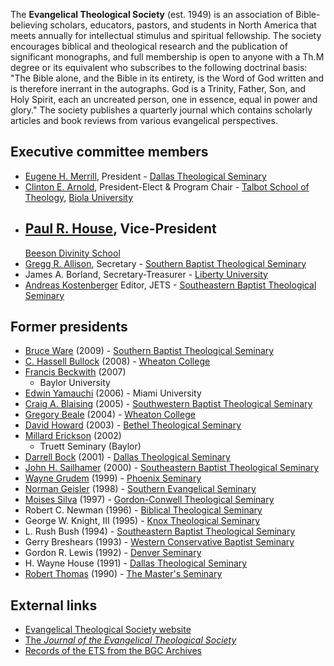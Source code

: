 The **Evangelical Theological Society** (est. 1949) is an
association of Bible-believing scholars, educators, pastors, and
students in North America that meets annually for intellectual
stimulus and spiritual fellowship. The society encourages biblical
and theological research and the publication of significant
monographs, and full membership is open to anyone with a Th.M
degree or its equivalent who subscribes to the following doctrinal
basis: "The Bible alone, and the Bible in its entirety, is the Word
of God written and is therefore inerrant in the autographs. God is
a Trinity, Father, Son, and Holy Spirit, each an uncreated person,
one in essence, equal in power and glory." The society publishes a
quarterly journal which contains scholarly articles and book
reviews from various evangelical perspectives.

## Executive committee members

-   [Eugene H. Merrill](Eugene_H._Merrill "Eugene H. Merrill"),
    President -
    [Dallas Theological Seminary](Dallas_Theological_Seminary "Dallas Theological Seminary")
-   [Clinton E. Arnold](Clinton_E._Arnold "Clinton E. Arnold"),
    President-Elect & Program Chair -
    [Talbot School of Theology](Talbot_School_of_Theology "Talbot School of Theology"),
    [Biola University](Biola_University "Biola University")
-   [Paul R. House](Paul_R._House "Paul R. House"), Vice-President
    -
    [Beeson Divinity School](index.php?title=Beeson_Divinity_School&action=edit&redlink=1 "Beeson Divinity School (page does not exist)")
-   [Gregg R. Allison](index.php?title=Gregg_R._Allison&action=edit&redlink=1 "Gregg R. Allison (page does not exist)"),
    Secretary -
    [Southern Baptist Theological Seminary](index.php?title=Southern_Baptist_Theological_Seminary&action=edit&redlink=1 "Southern Baptist Theological Seminary (page does not exist)")
-   James A. Borland, Secretary-Treasurer -
    [Liberty University](Liberty_University "Liberty University")
-   [Andreas Kostenberger](Andreas_Kostenberger "Andreas Kostenberger")
    Editor, JETS -
    [Southeastern Baptist Theological Seminary](Southeastern_Baptist_Theological_Seminary "Southeastern Baptist Theological Seminary")

## Former presidents

-   [Bruce Ware](Bruce_Ware "Bruce Ware") (2009) -
    [Southern Baptist Theological Seminary](index.php?title=Southern_Baptist_Theological_Seminary&action=edit&redlink=1 "Southern Baptist Theological Seminary (page does not exist)")
-   [C. Hassell Bullock](index.php?title=C._Hassell_Bullock&action=edit&redlink=1 "C. Hassell Bullock (page does not exist)")
    (2008) - [Wheaton College](Wheaton_College "Wheaton College")
-   [Francis Beckwith](Francis_Beckwith "Francis Beckwith") (2007)
    - Baylor University
-   [Edwin Yamauchi](Edwin_Yamauchi "Edwin Yamauchi") (2006) -
    Miami University
-   [Craig A. Blaising](index.php?title=Craig_A._Blaising&action=edit&redlink=1 "Craig A. Blaising (page does not exist)")
    (2005) -
    [Southwestern Baptist Theological Seminary](Southwestern_Baptist_Theological_Seminary "Southwestern Baptist Theological Seminary")
-   [Gregory Beale](Gregory_Beale "Gregory Beale") (2004) -
    [Wheaton College](Wheaton_College "Wheaton College")
-   [David Howard](index.php?title=David_Howard&action=edit&redlink=1 "David Howard (page does not exist)")
    (2003) -
    [Bethel Theological Seminary](Bethel_Theological_Seminary "Bethel Theological Seminary")
-   [Millard Erickson](Millard_Erickson "Millard Erickson") (2002)
    - Truett Seminary (Baylor)
-   [Darrell Bock](Darrell_Bock "Darrell Bock") (2001) -
    [Dallas Theological Seminary](Dallas_Theological_Seminary "Dallas Theological Seminary")
-   [John H. Sailhamer](index.php?title=John_H._Sailhamer&action=edit&redlink=1 "John H. Sailhamer (page does not exist)")
    (2000) -
    [Southeastern Baptist Theological Seminary](Southeastern_Baptist_Theological_Seminary "Southeastern Baptist Theological Seminary")
-   [Wayne Grudem](Wayne_Grudem "Wayne Grudem") (1999) -
    [Phoenix Seminary](index.php?title=Phoenix_Seminary&action=edit&redlink=1 "Phoenix Seminary (page does not exist)")
-   [Norman Geisler](Norman_Geisler "Norman Geisler") (1998) -
    [Southern Evangelical Seminary](index.php?title=Southern_Evangelical_Seminary&action=edit&redlink=1 "Southern Evangelical Seminary (page does not exist)")
-   [Moises Silva](Moises_Silva "Moises Silva") (1997) -
    [Gordon-Conwell Theological Seminary](Gordon-Conwell_Theological_Seminary "Gordon-Conwell Theological Seminary")
-   Robert C. Newman (1996) -
    [Biblical Theological Seminary](Biblical_Theological_Seminary "Biblical Theological Seminary")
-   George W. Knight, III (1995) -
    [Knox Theological Seminary](Knox_Theological_Seminary "Knox Theological Seminary")
-   L. Rush Bush (1994) -
    [Southeastern Baptist Theological Seminary](Southeastern_Baptist_Theological_Seminary "Southeastern Baptist Theological Seminary")
-   Gerry Breshears (1993) -
    [Western Conservative Baptist Seminary](index.php?title=Western_Seminary&action=edit&redlink=1 "Western Seminary (page does not exist)")
-   Gordon R. Lewis (1992) -
    [Denver Seminary](index.php?title=Denver_Seminary&action=edit&redlink=1 "Denver Seminary (page does not exist)")
-   H. Wayne House (1991) -
    [Dallas Theological Seminary](Dallas_Theological_Seminary "Dallas Theological Seminary")
-   [Robert Thomas](Robert_Thomas "Robert Thomas") (1990) -
    [The Master's Seminary](Master's_Seminary "Master's Seminary")

## External links

-   [Evangelical Theological Society website](http://www.etsjets.org/)
-   [The *Journal of the Evangelical Theological Society*](https://www.etsjets.org/JETS)
-   [Records of the ETS from the BGC Archives](http://www.wheaton.edu/bgc/archives/GUIDES/243.htm)



